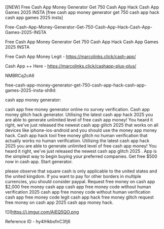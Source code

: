 [[NEW] Free Cash App Money Generator Get 750 Cash App Hack Cash App Games 2025 INSTA [free cash app money generator get 750 cash app hack cash app games 2025 insta]

Free-Cash-App-Money-Generator-Get-750-Cash-App-Hack-Cash-App-Games-2025-INSTA

Free Cash App Money Generator Get 750 Cash App Hack Cash App Games 2025 INSTA

Free Cash App Money Legit -  https://marcolinks.click/cash-app/

Cash App ++ Here - https://marcolinks.click/cashapp-plus-plus/

NMBRCq2cA6

free-cash-app-money-generator-get-750-cash-app-hack-cash-app-games-2025-insta-sh9d:

cash app money generator:

cash app free money generator online no survey verification. Cash app money glitch hack generator. Utilising the latest cash app hack 2025 you are able to generate unlimited level of free cash app money! You heard it right, we've just released the newest cash app glitch 2025 that works on all devices like iphone-ios-android and you should use the money app money hack. Cash app hack tool free money glitch no human verification that actually works no human verification. Utilising the latest cash app hack 2025 you are able to generate unlimited level of free cash app money! You heard it right, we've just released the newest cash app glitch 2025 . App is the simplest way to begin buying your preferred companies. Get free $500 now in cash app. Start generator.

please observe that square cash is only applicable to the united states and the united kingdom. If you want to pay for other borders in multiple currencies, you should consider paypal. Request free money on cash app $2,000 free money cash app cash app free money code without human verification 2025 cash app free money code without human verification cash app free money code legit cash app hack free money glitch request free money on cash app 2025 cash app money hack.

![](https://i.imgur.com/AjEQ5QO.png

Reference ID - hy4lHkbsfnC3fj6